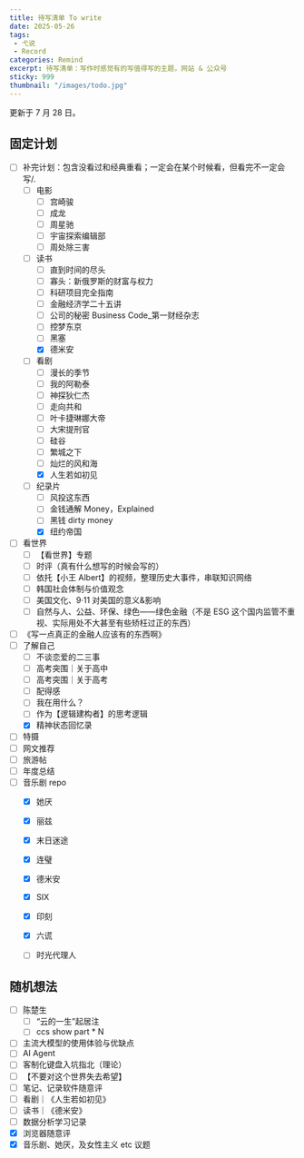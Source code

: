 ```yaml
---
title: 待写清单 To write
date: 2025-05-26
tags: 
 - 弋说
 - Record
categories: Remind
excerpt: 待写清单：写作时感觉有的写值得写的主题，网站 & 公众号
sticky: 999
thumbnail: "/images/todo.jpg"
---
```



更新于 7 月 28 日。

## 固定计划
- [ ] 补完计划：包含没看过和经典重看；一定会在某个时候看，但看完不一定会写/.
	- [ ] 电影
		- [ ] 宫崎骏
		- [ ] 成龙
		- [ ] 周星驰
		- [ ] 宇宙探索编辑部
		- [ ] 周处除三害
	- [ ] 读书
		- [ ] 直到时间的尽头
		- [ ] 寡头：新俄罗斯的财富与权力
		- [ ] 科研项目完全指南
		- [ ] 金融经济学二十五讲
		- [ ] 公司的秘密 Business Code_第一财经杂志
		- [ ] 控梦东京
		- [ ] 黑塞
		- [x] 德米安
	- [ ] 看剧
		- [ ] 漫长的季节
		- [ ] 我的阿勒泰
		- [ ] 神探狄仁杰
		- [ ] 走向共和
		- [ ] 叶卡捷琳娜大帝
		- [ ] 大宋提刑官
		- [ ] 硅谷
		- [ ] 繁城之下
		- [ ] 灿烂的风和海
		- [x] 人生若如初见
	- [ ] 纪录片
		- [ ] 风投这东西
		- [ ] 金钱通解 Money，Explained
		- [ ] 黑钱 dirty money
		- [x] 纽约帝国
- [ ] 看世界
	- [ ] 【看世界】专题
	- [ ] 时评（真有什么想写的时候会写的）
	- [ ] 依托【小王 Albert】的视频，整理历史大事件，串联知识网络
	- [ ] 韩国社会体制与价值观念
	- [ ] 美国文化、9·11 对美国的意义&影响
	- [ ] 自然与人、公益、环保、绿色——绿色金融（不是 ESG 这个国内监管不重视、实际用处不大甚至有些矫枉过正的东西）
- [ ] 《写一点真正的金融人应该有的东西啊》
- [ ] 了解自己
	- [ ] 不谈恋爱的二三事
	- [ ] 高考突围｜关于高中
	- [ ] 高考突围｜关于高考
	- [ ] 配得感
	- [ ] 我在用什么？
	- [ ] 作为【逻辑建构者】的思考逻辑
	- [x] 精神状态回忆录
- [ ] 特摄
- [ ] 网文推荐
- [ ] 旅游帖
- [ ] 年度总结
- [ ] 音乐剧 repo
	- [x] 她厌
	- [x] 丽兹
	- [x] 末日迷途
	- [x] 连璧
	- [x] 德米安
	- [x] SIX
	- [x] 印刻
	- [x] 六谎
	- [ ] 时光代理人


## 随机想法
- [ ] 陈楚生
	- [ ] “云的一生”起居注
	- [ ] ccs show part * N
- [ ] 主流大模型的使用体验与优缺点
- [ ] AI Agent
- [ ] 客制化键盘入坑指北（理论）
- [ ] 【不要对这个世界失去希望】
- [ ] 笔记、记录软件随意评
- [ ] 看剧｜《人生若如初见》
- [ ] 读书｜《德米安》
- [ ] 数据分析学习记录
- [x] 浏览器随意评 
- [x] 音乐剧、她厌，及女性主义 etc 议题